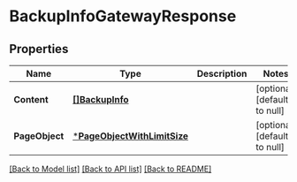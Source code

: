 # BackupInfoGatewayResponse

## Properties
Name | Type | Description | Notes
------------ | ------------- | ------------- | -------------
**Content** | [**[]BackupInfo**](BackupInfo.md) |  | [optional] [default to null]
**PageObject** | [***PageObjectWithLimitSize**](PageObjectWithLimitSize.md) |  | [optional] [default to null]

[[Back to Model list]](../README.md#documentation-for-models) [[Back to API list]](../README.md#documentation-for-api-endpoints) [[Back to README]](../README.md)

